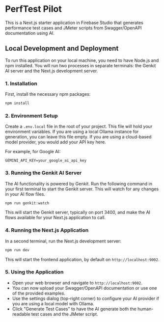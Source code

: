 # PerfTest Pilot

This is a Next.js starter application in Firebase Studio that generates performance test cases and JMeter scripts from Swagger/OpenAPI documentation using AI.

## Local Development and Deployment

To run this application on your local machine, you need to have Node.js and npm installed. You will run two processes in separate terminals: the Genkit AI server and the Next.js development server.

### 1. Installation

First, install the necessary npm packages:

```bash
npm install
```

### 2. Environment Setup

Create a `.env.local` file in the root of your project. This file will hold your environment variables. If you are using a local Ollama instance for generation, you can leave this file empty. If you are using a cloud-based model provider, you would add your API key here.

For example, for Google AI:
```
GEMINI_API_KEY=your_google_ai_api_key
```

### 3. Running the Genkit AI Server

The AI functionality is powered by Genkit. Run the following command in your first terminal to start the Genkit server. This will watch for any changes in your AI flow files.

```bash
npm run genkit:watch
```

This will start the Genkit server, typically on port 3400, and make the AI flows available for your Next.js application to call.

### 4. Running the Next.js Application

In a second terminal, run the Next.js development server:

```bash
npm run dev
```

This will start the frontend application, by default on `http://localhost:9002`.

### 5. Using the Application

- Open your web browser and navigate to `http://localhost:9002`.
- You can now upload your Swagger/OpenAPI documentation or use one of the provided examples.
- Use the settings dialog (top-right corner) to configure your AI provider if you are using a local model with Ollama.
- Click "Generate Test Cases" to have the AI generate both the human-readable test cases and the JMeter script.

